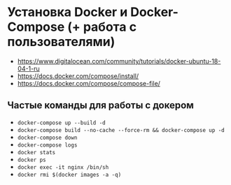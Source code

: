 
# Установка Docker и Docker-Compose  (+ работа с пользователями)
- https://www.digitalocean.com/community/tutorials/docker-ubuntu-18-04-1-ru
- https://docs.docker.com/compose/install/
- https://docs.docker.com/compose/compose-file/

## Частые команды для работы с докером  
- ```docker-compose up --build -d```
- ```docker-compose build --no-cache --force-rm && docker-compose up -d```
- ```docker-compose down```
- ```docker-compose logs ```
- ```docker stats```
- ```docker ps```
- ```docker exec -it nginx /bin/sh```
- ```docker rmi $(docker images -a -q)```
